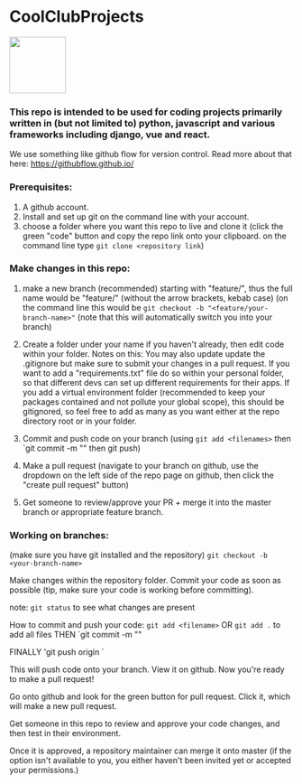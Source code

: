 ﻿# CoolClubProjects
 
<img src=https://res.cloudinary.com/teepublic/image/private/s--Hn9fiFxx--/t_Preview/b_rgb:ffffff,c_limit,f_jpg,h_630,q_90,w_630/v1515213242/production/designs/2257873_1.jpg width="100" height="100" />

### This repo is intended to be used for coding projects primarily written in (but not limited to) python, javascript and various frameworks including django, vue and react. 
We use something like github flow for version control. Read more about that here: https://githubflow.github.io/


### Prerequisites:
1. A github account.
1. Install and set up git on the command line with your account. 
1. choose a folder where you want this repo to live and clone it (click the green "code" button and copy the repo link onto your clipboard. on the command line type `git clone <repository link`)

### Make changes in this repo:
1. make a new branch (recommended) starting with "feature/", thus the full name would be  "feature/<your-branch-name>" (without the arrow brackets, kebab case) (on the command line this would be `git checkout -b "<feature/your-branch-name>"` (note that this will automatically switch you into your branch)
 
2. Create a folder under your name if you haven't already, then edit code within your folder. Notes on this: You may also update update the .gitignore but make sure to submit your changes in a pull request. If you want to add a "requirements.txt" file do so within your personal folder, so that different devs can set up different requirements for their apps. If you add a virtual environment folder (recommended to keep your packages contained and not pollute your global scope), this should be gitignored, so feel free to add as many as you want either at the repo directory root or in your folder.
 
3. Commit and push code on your branch (using `git add <filenames>` then `git commit -m "<your commit message>" then git push)

4. Make a pull request (navigate to your branch on github, use the dropdown on the left side of the repo page on github, then click the "create pull request" button)

5. Get someone to review/approve your PR + merge it into the master branch or appropriate feature branch.
  

### Working on branches:

(make sure you have git installed and the repository)
`git checkout -b <your-branch-name>`

Make changes within the repository folder. 
Commit your code as soon as possible (tip, make sure your code is working before committing).

note:
`git status` to see what changes are present

How to commit and push your code:
`git add <filename>`
OR 
`git add .` to add all files
THEN
`git commit -m "<your commit message>"

FINALLY
'git push origin <your-branch-name>`

This will push code onto your branch.
View it on github.
Now you're ready to make a pull request!

Go onto github and look for the green button for pull request.
Click it, which will make a new pull request.

Get someone in this repo to review and approve your code changes, and then test in their environment. 

Once it is approved, a repository maintainer can merge it onto master (if the option isn't available to you, you either haven't been invited yet or accepted your permissions.)
